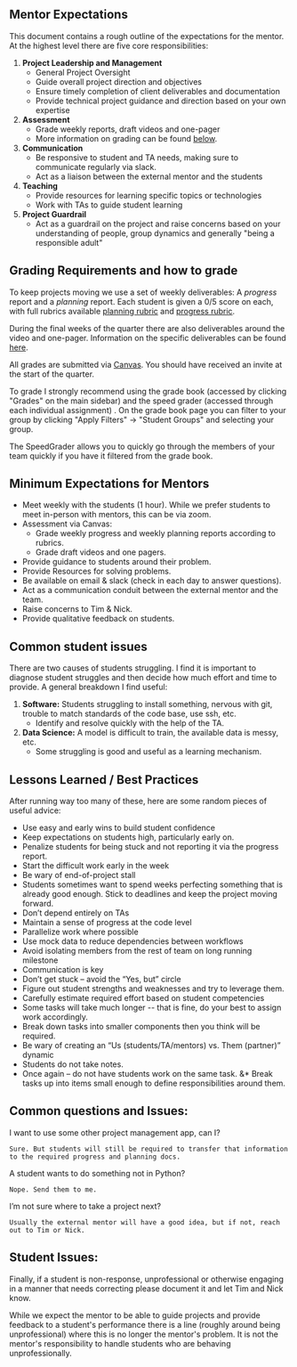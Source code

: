 ## Mentor Expectations

This document contains a rough outline of the expectations for the mentor. At the highest level there are five core responsibilities:

1. **Project Leadership and Management**
    * General Project Oversight
    * Guide overall project direction and objectives
    * Ensure timely completion of client deliverables and documentation
    * Provide technical project guidance and direction based on your own expertise
2. **Assessment**
    * Grade weekly reports, draft videos and one-pager
    * More information on grading can be found [below](#grading-requirements-and-how-to-grade).
2. **Communication**
    * Be responsive to student and TA needs, making sure to communicate regularly via slack.
    * Act as a liaison between the external mentor and the students 
3. **Teaching**
    * Provide resources for learning specific topics or technologies
    * Work with TAs to guide student learning
4. **Project Guardrail**
    * Act as a guardrail on the project and raise concerns based on your understanding of people, group dynamics and generally "being a responsible adult" 

## Grading Requirements and how to grade

To keep projects moving we use a set of weekly deliverables: A _progress_ report and a _planning_ report. Each student is given a 0/5 score on each, with full rubrics available [planning rubric](../rubrics/planning-doc-rubric.md) and [progress rubric](../rubrics/progress-doc-rubric.md).

During the final weeks of the quarter there are also deliverables around the video and one-pager. Information on the specific deliverables can be found [here](../README.md#finals-week-deliverables).

All grades are submitted via [Canvas](https://courses.uchicago.edu/). You should have received an invite at the start of the quarter.

To grade I strongly recommend using the grade book (accessed by clicking "Grades" on the main sidebar) and the speed grader (accessed through each individual assignment) . On the grade book page you can filter to your group by clicking "Apply Filters" -> "Student Groups" and selecting your group.

The SpeedGrader allows you to quickly go through the members of your team quickly if you have it filtered from the grade book.

## Minimum Expectations for Mentors

* Meet weekly with the students (1 hour). While we prefer students to meet in-person with mentors, this can be via zoom.
* Assessment via Canvas:
    * Grade weekly progress and weekly planning reports according to rubrics.
    * Grade draft videos and one pagers.
* Provide guidance to students around their problem.
* Provide Resources for solving problems.
* Be available on email & slack (check in each day to answer questions).
* Act as a communication conduit between the external mentor and the team.
* Raise concerns to Tim & Nick.
* Provide qualitative feedback on students.

## Common student issues

There are two causes of students struggling. I find it is important to diagnose student struggles and then decide how much effort and time to provide. A general breakdown I find useful:

1. **Software:** Students struggling to install something, nervous with git, trouble to match standards of the code base, use ssh, etc. 
    * Identify and resolve quickly with the help of the TA.
2. **Data Science:** A model is difficult to train, the available data is messy, etc.
    * Some struggling is good and useful as a learning mechanism.



## Lessons Learned / Best Practices

After running way too many of these, here are some random pieces of useful advice:

* Use easy and early wins to build student confidence
* Keep expectations on students high, particularly early on.
* Penalize students for being stuck and not reporting it via the progress report.
* Start the difficult work early in the week
* Be wary of end-of-project stall
* Students sometimes want to spend weeks perfecting something that is already good enough. Stick to deadlines and keep the project moving forward.
* Don’t depend entirely on TAs
* Maintain a sense of progress at the code level
* Parallelize work where possible
* Use mock data to reduce dependencies between workflows
* Avoid isolating members from the rest of team on long running milestone
* Communication is key
* Don’t get stuck – avoid the “Yes, but” circle
* Figure out student strengths and weaknesses and try to leverage them.
* Carefully estimate required effort based on student competencies
* Some tasks will take much longer -- that is fine, do your best to assign work accordingly. 
* Break down tasks into smaller components then you think will be required.
* Be wary of creating an “Us (students/TA/mentors) vs. Them (partner)” dynamic
* Students do not take notes. 
* Once again – do not have students work on the same task. &* Break tasks up into items small enough to define responsibilities around them.


## Common questions and Issues:

I want to use some other project management app, can I?

```Sure. But students will still be required to transfer that information to the required progress and planning docs.```

A student wants to do something not in Python?

```Nope. Send them to me.```

I’m not sure where to take a project next?

```Usually the external mentor will have a good idea, but if not, reach out to Tim or Nick.```

## Student Issues:

Finally, if a student is non-response, unprofessional or otherwise engaging in a manner that needs correcting please document it and let Tim and Nick know. 

While we expect the mentor to be able to guide projects and provide feedback to a student's performance there is a line (roughly around being unprofessional) where this is no longer the mentor's problem. It is not the mentor's responsibility to handle students who are behaving unprofessionally. 
